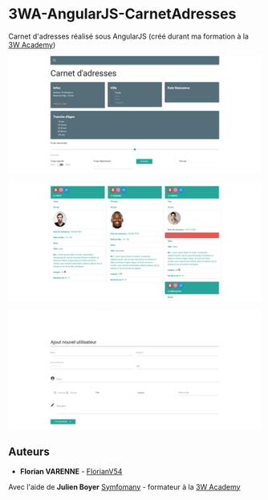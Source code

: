 # 3WA-AngularJS-CarnetAdresses
Carnet d'adresses réalisé sous AngularJS (créé durant ma formation à la [3W Academy](https://3wa.fr/))

![image1](/image1.png)

![image2](/image2.png)

![image4](/image4.png)

## Auteurs
* **Florian VARENNE** - [FlorianV54](https://github.com/FlorianV54)

Avec l'aide de **Julien Boyer** [Symfomany](https://github.com/Symfomany) - formateur à la [3W Academy](https://3wa.fr/)
